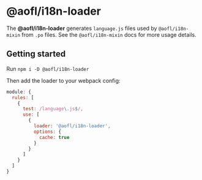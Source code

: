 # @aofl/i18n-loader

The **\@aofl/i18n-loader** generates `language.js` files used by `@aofl/i18n-mixin` from `.po` files. See the `@aofl/i18n-mixin` docs for more usage details.

## Getting started

Run `npm i -D @aofl/i18n-loader`

Then add the loader to your webpack config:

```js
module: {
  rules: [
    {
      test: /language\.js$/,
      use: [
        {
          loader: '@aofl/i18n-loader',
          options: {
            cache: true
          }
        }
      ]
    }
  ]
}
```
